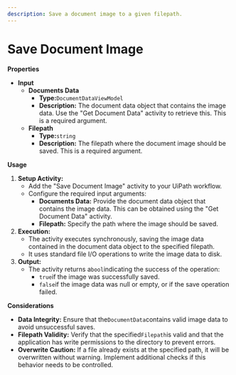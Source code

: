 ```yaml
---
description: Save a document image to a given filepath.
---
```


# Save Document Image

**Properties**

* **Input**
  * **Documents Data**
    * **Type:**`DocumentDataViewModel`
    * **Description:** The document data object that contains the image data. Use the "Get Document Data" activity to retrieve this. This is a required argument.
  * **Filepath**
    * **Type:**`string`
    * **Description:** The filepath where the document image should be saved. This is a required argument.

**Usage**

1. **Setup Activity:**
   * Add the "Save Document Image" activity to your UiPath workflow.
   * Configure the required input arguments:
     * **Documents Data:** Provide the document data object that contains the image data. This can be obtained using the "Get Document Data" activity.
     * **Filepath:** Specify the path where the image should be saved.
2. **Execution:**
   * The activity executes synchronously, saving the image data contained in the document data object to the specified filepath.
   * It uses standard file I/O operations to write the image data to disk.
3. **Output:**
   * The activity returns a`bool`indicating the success of the operation:
     * `true`if the image was successfully saved.
     * `false`if the image data was null or empty, or if the save operation failed.

**Considerations**

* **Data Integrity:** Ensure that the`DocumentData`contains valid image data to avoid unsuccessful saves.
* **Filepath Validity:** Verify that the specified`Filepath`is valid and that the application has write permissions to the directory to prevent errors.
* **Overwrite Caution:** If a file already exists at the specified path, it will be overwritten without warning. Implement additional checks if this behavior needs to be controlled.
